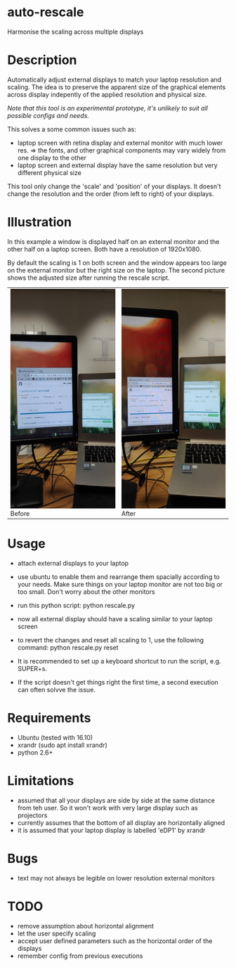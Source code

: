 # auto-rescale

Harmonise the scaling across multiple displays

# Description

Automatically adjust external displays to match your laptop resolution and scaling. The idea is to preserve the apparent size of the graphical elements across display indepently of the applied resolution and physical size.

*Note that this tool is an experimental prototype, it's unlikely to suit all possible configs and needs.*

This solves a some common issues such as:
* laptop screen with retina display and external monitor with much lower res. => the fonts, and other graphical components may vary widely from one display to the other
* laptop screen and external display have the same resolution but very different physical size

This tool only change the 'scale' and 'position' of your displays. It doesn't change the resolution and the order (from left to right) of your displays.  

# Illustration

In this example a window is displayed half on an external monitor and the other half on a laptop screen. Both have a resolution of 1920x1080.

By default the scaling is 1 on both screen and the window appears too large on the external monitor but the right size on the laptop.
The second picture shows the adjusted size after running the rescale script.  

<table>
<tr>
<td>
<img src="doc/rescale-before-small.jpg?raw=true" height="500" />
<br/>
Before
</td>
<td>
<img src="doc/rescale-after-small.jpg?raw=true" height="500" />
<br/>
After
</td>
</tr>
</table>


# Usage
* attach external displays to your laptop
* use ubuntu to enable them and rearrange them spacially according to your needs. Make sure things on your laptop monitor are not too big or too small. Don't worry about the other monitors
* run this python script: python rescale.py
* now all external display should have a scaling similar to your laptop screen

* to revert the changes and reset all scaling to 1, use the following command: python rescale.py reset

* It is recommended to set up a keyboard shortcut to run the script, e.g. SUPER+s.
* If the script doesn't get things right the first time, a second execution can often solvve the issue.

# Requirements
* Ubuntu (tested with 16.10)
* xrandr (sudo apt install xrandr)
* python 2.6+

# Limitations
* assumed that all your displays are side by side at the same distance from teh user. So it won't work with very large display such as projectors
* currently assumes that the bottom of all display are horizontally aligned
* it is assumed that your laptop display is labelled 'eDP1' by xrandr

# Bugs
* text may not always be legible on lower resolution external monitors

# TODO
* remove assumption about horizontal alignment
* let the user specify scaling
* accept user defined parameters such as the horizontal order of the displays
* remember config from previous executions

